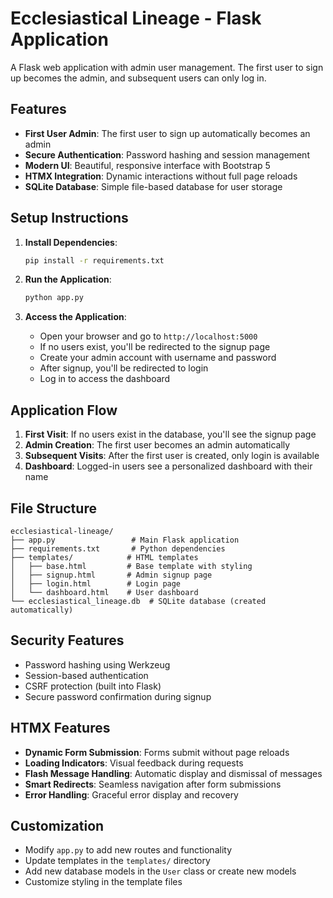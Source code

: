 # Ecclesiastical Lineage - Flask Application

A Flask web application with admin user management. The first user to sign up becomes the admin, and subsequent users can only log in.

## Features

- **First User Admin**: The first user to sign up automatically becomes an admin
- **Secure Authentication**: Password hashing and session management
- **Modern UI**: Beautiful, responsive interface with Bootstrap 5
- **HTMX Integration**: Dynamic interactions without full page reloads
- **SQLite Database**: Simple file-based database for user storage

## Setup Instructions

1. **Install Dependencies**:
   ```bash
   pip install -r requirements.txt
   ```

2. **Run the Application**:
   ```bash
   python app.py
   ```

3. **Access the Application**:
   - Open your browser and go to `http://localhost:5000`
   - If no users exist, you'll be redirected to the signup page
   - Create your admin account with username and password
   - After signup, you'll be redirected to login
   - Log in to access the dashboard

## Application Flow

1. **First Visit**: If no users exist in the database, you'll see the signup page
2. **Admin Creation**: The first user becomes an admin automatically
3. **Subsequent Visits**: After the first user is created, only login is available
4. **Dashboard**: Logged-in users see a personalized dashboard with their name

## File Structure

```
ecclesiastical-lineage/
├── app.py                 # Main Flask application
├── requirements.txt       # Python dependencies
├── templates/            # HTML templates
│   ├── base.html         # Base template with styling
│   ├── signup.html       # Admin signup page
│   ├── login.html        # Login page
│   └── dashboard.html    # User dashboard
└── ecclesiastical_lineage.db  # SQLite database (created automatically)
```

## Security Features

- Password hashing using Werkzeug
- Session-based authentication
- CSRF protection (built into Flask)
- Secure password confirmation during signup

## HTMX Features

- **Dynamic Form Submission**: Forms submit without page reloads
- **Loading Indicators**: Visual feedback during requests
- **Flash Message Handling**: Automatic display and dismissal of messages
- **Smart Redirects**: Seamless navigation after form submissions
- **Error Handling**: Graceful error display and recovery

## Customization

- Modify `app.py` to add new routes and functionality
- Update templates in the `templates/` directory
- Add new database models in the `User` class or create new models
- Customize styling in the template files
